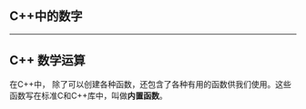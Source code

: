 ## C++中的数字

----------------

## C++ 数学运算
在C++中， 除了可以创建各种函数，还包含了各种有用的函数供我们使用。这些函数写在标准C和C++库中，叫做**内置函数**。
